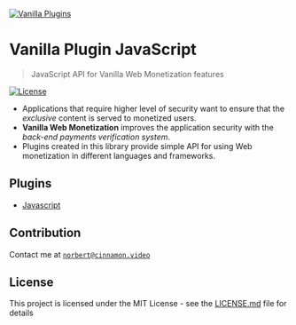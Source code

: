 <a href="https//admin.vanilla.so"><img src="https://admin.vanilla.so/icons/apple-icon.png" alt="Vanilla Plugins"></a>

# Vanilla Plugin JavaScript
> JavaScript API for Vanilla Web Monetization features

[![License](http://img.shields.io/:license-mit-blue.svg?style=flat-square)](http://badges.mit-license.org)

* Applications that require higher level of security want to ensure that the *exclusive* content is served to monetized users.
* **Vanilla Web Monetization** improves the application security with the *back-end payments verification system*.
* Plugins created in this library provide simple API for using Web monetization in different languages and frameworks.


## Plugins
* [Javascript](https://github.com/vanilla-wm/vanilla-plugins/tree/master/packages/javascript)

## Contribution
Contact me at <a href="mailto:norbert@cinnamon.video" target="_blank">`norbert@cinnamon.video`</a>

## License

This project is licensed under the MIT License - see the [LICENSE.md](LICENSE.md) file for details
